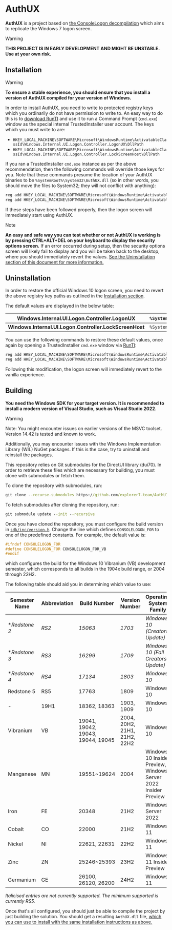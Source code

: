 # AuthUX

**AuthUX** is a project based on [the ConsoleLogon decompilation](//github.com/aubymori/ConsoleLogon) which aims to replicate the Windows 7 logon screen.

> [!WARNING]
> **THIS PROJECT IS IN EARLY DEVELOPMENT AND MIGHT BE UNSTABLE. Use at your own risk.**

## Installation

> [!WARNING]
> **To ensure a stable experience, you should ensure that you install a version of AuthUX compiled for your version of Windows.**

In order to install AuthUX, you need to write to protected registry keys which you ordinarily do not have permission to write to. An easy way to do this is to [download RunTI](https://github.com/aubymori/RunTI) and use it to run a Command Prompt (`cmd.exe`) window as the special internal TrustedInstaller user account. The keys which you must write to are:

- `HKEY_LOCAL_MACHINE\SOFTWARE\Microsoft\WindowsRuntime\ActivatableClassId\Windows.Internal.UI.Logon.Controller.LogonUX\DllPath`
- `HKEY_LOCAL_MACHINE\SOFTWARE\Microsoft\WindowsRuntime\ActivatableClassId\Windows.Internal.UI.Logon.Controller.LockScreenHost\DllPath`

If you ran a TrustedInstaller `cmd.exe` instance as per the above recommendation, then the following commands will override those keys for you. Note that these commands presume the location of your AuthUX binaries to be `%SystemRoot%\System32\AuthUX.dll` (so in other words, you should move the files to System32; they will not conflict with anything):

```cmd
reg add HKEY_LOCAL_MACHINE\SOFTWARE\Microsoft\WindowsRuntime\ActivatableClassId\Windows.Internal.UI.Logon.Controller.LogonUX /v DllPath /t REG_SZ /d %SystemRoot%\System32\AuthUX.dll /f
reg add HKEY_LOCAL_MACHINE\SOFTWARE\Microsoft\WindowsRuntime\ActivatableClassId\Windows.Internal.UI.Logon.Controller.LockScreenHost /v DllPath /t REG_SZ /d %SystemRoot%\System32\AuthUX.dll /f
```

If these steps have been followed properly, then the logon screen will immediately start using AuthUX.

> [!NOTE]
> **An easy and safe way you can test whether or not AuthUX is working is by pressing CTRL+ALT+DEL on your keyboard to display the security options screen.** If an error occurred during setup, then the security options screen will likely fail to display and you will be taken back to the desktop, where you should immediately revert the values. [See the Uninstallation section of this document for more information.](#uninstallation)

## Uninstallation

In order to restore the official Windows 10 logon screen, you need to revert the above registry key paths as outlined in the [Installation section](#installation).

The default values are displayed in the below table:

| **Windows.Internal.UI.Logon.Controller.LogonUX**        | `%SystemRoot%\system32\Windows.UI.Logon.dll` |
|---------------------------------------------------------|----------------------------------------------|
| **Windows.Internal.UI.Logon.Controller.LockScreenHost** | `%SystemRoot%\system32\logoncontroller.dll`  |

You can use the following commands to restore these default values, once again by opening a TrustedInstaller `cmd.exe` window via [RunTI](https://github.com/aubymori/RunTI):

```cmd
reg add HKEY_LOCAL_MACHINE\SOFTWARE\Microsoft\WindowsRuntime\ActivatableClassId\Windows.Internal.UI.Logon.Controller.LogonUX /v DllPath /t REG_SZ /d %SystemRoot%\system32\Windows.UI.Logon.dll /f
reg add HKEY_LOCAL_MACHINE\SOFTWARE\Microsoft\WindowsRuntime\ActivatableClassId\Windows.Internal.UI.Logon.Controller.LockScreenHost /v DllPath /t REG_SZ /d %SystemRoot%\system32\logoncontroller.dll /f
```

Following this modification, the logon screen will immediately revert to the vanilla experience.

## Building

**You need the Windows SDK for your target version. It is recommended to install a modern version of Visual Studio, such as Visual Studio 2022.**

> [!WARNING]
> Note: You might encounter issues on earlier versions of the MSVC toolset. Version 14.42 is tested and known to work.
>
> Additionally, you may encounter issues with the Windows Implementation Library (WIL) NuGet packages. If this is the case, try to uninstall and reinstall the packages.

This repository relies on Git submodules for the DirectUI library (dui70). In order to retrieve these files which are necessary for building, you must clone with submodules or fetch them.

To clone the repository with submodules, run:

```cmd
git clone --recurse-submodules https://github.com/explorer7-team/AuthUI.git
```

To fetch submodules after cloning the repository, run:

```cmd
git submodule update --init --recursive
```

Once you have cloned the repository, you must configure the build version in [`sdk/inc/version.h`](/sdk/inc/version.h). Change the line which defines `CONSOLELOGON_FOR` to one of the predefined constants. For example, the default value is:

```cpp
#ifndef CONSOLELOGON_FOR
#define CONSOLELOGON_FOR CONSOLELOGON_FOR_VB
#endif
```

which configures the build for the Windows 10 Vibranium (VB) development semester, which corresponds to all builds in the 1904x build range, or 2004 through 22H2.

The following table should aid you in determining which value to use:

| **Semester Name** | **Abbreviation** | **Build Number**                  | **Version Number**           | **Operating System Family**                                     |
|-------------------|------------------|-----------------------------------|------------------------------|-----------------------------------------------------------------|
| \*_Redstone 2_      | _RS2_            | _15063_                           | _1703_                       | _Windows 10 (Creators Update)_                                  |
| \*_Redstone 3_      | _RS3_            | _16299_                           | _1709_                       | _Windows 10 (Fall Creators Update)_                             |
| \*_Redstone 4_      | _RS4_            | _17134_                           | _1803_                       | _Windows 10_                                                    |
| Redstone 5        | RS5              | 17763                             | 1809                         | Windows 10                                                      |
| -                 | 19H1             | 18362, 18363                      | 1903, 1909                   | Windows 10                                                      |
| Vibranium         | VB               | 19041, 19042, 19043, 19044, 19045 | 2004, 20H2, 21H1, 21H2, 22H2 | Windows 10                                                      |
| Manganese         | MN               | 19551~19624                       | 2004                         | Windows 10 Insider Preview, Windows Server 2022 Insider Preview |
| Iron              | FE               | 20348                             | 21H2                         | Windows Server 2022                                             |
| Cobalt            | CO               | 22000                             | 21H2                         | Windows 11                                                      |
| Nickel            | NI               | 22621, 22631                      | 22H2                         | Windows 11                                                      |
| Zinc              | ZN               | 25246~25393                       | 23H2                         | Windows 11 Insider Preview                                      |
| Germanium         | GE               | 26100, 26120, 26200               | 24H2                         | Windows 11                                                      |

*Italicised entries are not currently supported. The minimum supported is currently RS5.*

Once that's all configured, you should just be able to compile the project by just building the solution. You should get a resulting `AuthUX.dll` file, [which you can use to install with the same installation instructions as above.](#installation)
